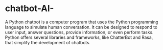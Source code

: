 # chatbot-AI-
A Python chatbot is a computer program that uses the Python programming language to simulate human conversation. It can be designed to respond to user input, answer questions, provide information, or even perform tasks. Python offers several libraries and frameworks, like ChatterBot and Rasa, that simplify the development of chatbots. 
